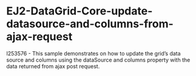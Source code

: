 # EJ2-DataGrid-Core-update-datasource-and-columns-from-ajax-request

I253576 - This sample demonstrates on how to update the grid’s data source and columns using the dataSource and columns property with the data returned from ajax post request.
